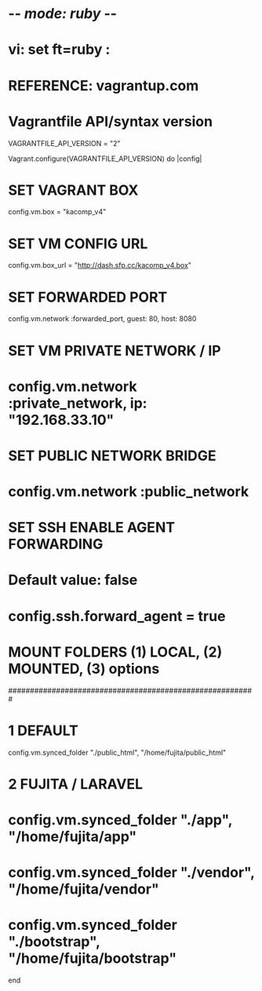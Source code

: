 # -*- mode: ruby -*-
# vi: set ft=ruby :

# REFERENCE: vagrantup.com
# Vagrantfile API/syntax version
VAGRANTFILE_API_VERSION = "2"

Vagrant.configure(VAGRANTFILE_API_VERSION) do |config|

# SET VAGRANT BOX
config.vm.box = "kacomp_v4"

# SET VM CONFIG URL
config.vm.box_url = "http://dash.sfp.cc/kacomp_v4.box"

# SET FORWARDED PORT
config.vm.network :forwarded_port, guest: 80, host: 8080

# SET VM PRIVATE NETWORK / IP
# config.vm.network :private_network, ip: "192.168.33.10"

# SET PUBLIC NETWORK BRIDGE
# config.vm.network :public_network

# SET SSH ENABLE AGENT FORWARDING
# Default value: false
# config.ssh.forward_agent = true

# MOUNT FOLDERS (1) LOCAL, (2) MOUNTED, (3) options    #
#########################################################
# 1 DEFAULT
config.vm.synced_folder "./public_html", "/home/fujita/public_html"

# 2 FUJITA / LARAVEL
#  config.vm.synced_folder "./app", "/home/fujita/app"
#  config.vm.synced_folder "./vendor", "/home/fujita/vendor"
#  config.vm.synced_folder "./bootstrap", "/home/fujita/bootstrap"

end
